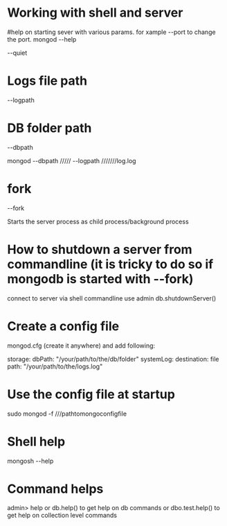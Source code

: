 # Working with shell and server

#help on starting sever with various params. for xample --port to change the port.
mongod --help

--quiet

# Logs file path
--logpath

# DB folder path
--dbpath


mongod --dbpath ///// --logpath ///////log.log

# fork
--fork

Starts the server process as child process/background process

# How to shutdown a server from commandline (it is tricky to do so if mongodb is started with --fork)

connect to server via shell commandline
use admin
db.shutdownServer()

# Create a config file
mongod.cfg (create it anywhere) and add following:

storage:
  dbPath: "/your/path/to/the/db/folder"
systemLog:
  destination:  file
  path: "/your/path/to/the/logs.log"
  

# Use the config file at startup

sudo mongod -f ///pathtomongoconfigfile




# Shell help
mongosh --help

# Command helps
admin> help
or 
db.help() to get help on db commands
or
dbo.test.help() to get help on collection level commands



